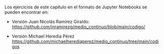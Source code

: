 Los ejercicios de este capítulo en el formato de Jupyter Notebooks se pueden encontrar en:

* Versión Juan Nicolás Ramírez Giraldo:
https://github.com/jnramirezg/medio_continuo/blob/main/codigo/

* Versión Michael Heredia Pérez
https://github.com/michaelherediaperez/medio_continuo/tree/main/codigos
